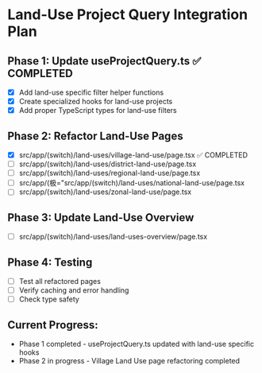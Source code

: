 # Land-Use Project Query Integration Plan

## Phase 1: Update useProjectQuery.ts ✅ COMPLETED
- [x] Add land-use specific filter helper functions
- [x] Create specialized hooks for land-use projects
- [x] Add proper TypeScript types for land-use filters

## Phase 2: Refactor Land-Use Pages
- [x] src/app/(switch)/land-uses/village-land-use/page.tsx ✅ COMPLETED
- [ ] src/app/(switch)/land-uses/district-land-use/page.tsx
- [ ] src/app/(switch)/land-uses/regional-land-use/page.tsx
- [ ] src/app/(极="src/app/(switch)/land-uses/national-land-use/page.tsx
- [ ] src/app/(switch)/land-uses/zonal-land-use/page.tsx

## Phase 3: Update Land-Use Overview
- [ ] src/app/(switch)/land-uses/land-uses-overview/page.tsx

## Phase 4: Testing
- [ ] Test all refactored pages
- [ ] Verify caching and error handling
- [ ] Check type safety

## Current Progress:
- Phase 1 completed - useProjectQuery.ts updated with land-use specific hooks
- Phase 2 in progress - Village Land Use page refactoring completed
